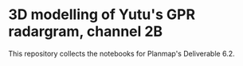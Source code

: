 # 3D modelling of Yutu's GPR radargram, channel 2B

This repository collects the notebooks for Planmap's Deliverable 6.2.

